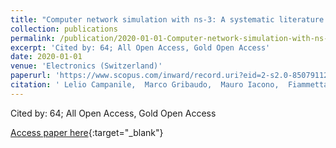 ```yaml
---
title: "Computer network simulation with ns-3: A systematic literature review"
collection: publications
permalink: /publication/2020-01-01-Computer-network-simulation-with-ns-3-A-systematic-literature-review
excerpt: 'Cited by: 64; All Open Access, Gold Open Access'
date: 2020-01-01
venue: 'Electronics (Switzerland)'
paperurl: 'https://www.scopus.com/inward/record.uri?eid=2-s2.0-85079112833&doi=10.3390%2felectronics9020272&partnerID=40&md5=dc30eb657e6c8e22a2b91cc724de5e33'
citation: ' Lelio Campanile,  Marco Gribaudo,  Mauro Iacono,  Fiammetta Marulli,  Michele Mastroianni, &quot;Computer network simulation with ns-3: A systematic literature review.&quot; Electronics (Switzerland), 2020.'
---
```

Cited by: 64; All Open Access, Gold Open Access

[Access paper here](https://www.scopus.com/inward/record.uri?eid=2-s2.0-85079112833&doi=10.3390%2felectronics9020272&partnerID=40&md5=dc30eb657e6c8e22a2b91cc724de5e33){:target="_blank"}
